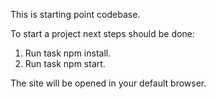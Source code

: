This is starting point codebase.

To start a project next steps should be done:

1. Run task npm install.
2. Run task npm start.

The site will be opened in your default browser.